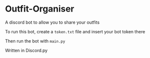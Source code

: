 # Outfit-Organiser
A discord bot to allow you to share your outfits 

To run this bot, create a `token.txt` file and insert your bot token there

Then run the bot with `main.py`

Written in Discord.py
